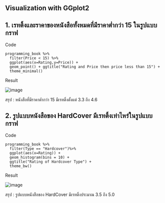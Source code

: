 ## Visualization with GGplot2

## 1. เรทติ้งและราคาของหนังสือทั้งหมดที่มีราคาต่ำกว่า 15 ในรูปแบบกราฟ
Code
```
programming_book %>%
  filter(Price < 15) %>%
  ggplot(aes(x=Rating,y=Price)) +
  geom_point() + ggtitle("Rating and Price then price less than 15") +
  theme_minimal()
```
Result

![image](https://user-images.githubusercontent.com/68915844/139450120-9b0a02d4-ec36-476f-851e-bd894b99fe0c.png)


สรุป : หนังสือที่มีราคาต่ำกว่า 15 มีเรทติ้งตั้งแต่ 3.3 ถึง 4.6


## 2. รูปแบบหนังสือของ HardCover มีเรทติ้งเท่าไหร่ในรูปแบบกราฟ
Code
```
programming_book %>%
  filter(Type == "Hardcover")%>%
  ggplot(aes(x=Rating)) + 
  geom_histogram(bins = 10) +
  ggtitle("Rating of Hardcover Type") +
  theme_bw()
```
Result

![image](https://user-images.githubusercontent.com/68915844/139427351-2c6f9ea4-63fb-4a2c-be85-a1fc3a284e2e.png)

สรุป : รูปแบบหนังสือของ HardCover มีเรทติ้งประมาณ 3.5 ถึง 5.0
